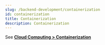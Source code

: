 ```yaml
---
slug: /backend-development/containerization
id: containerization
title: Containerization
description: Containerization
---
```


See **[Cloud Computing > Containerization](/cloud-computing/containerization)**
